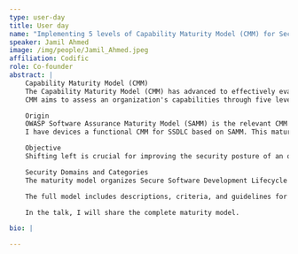 ```yaml
---
type: user-day
title: User day
name: "Implementing 5 levels of Capability Maturity Model (CMM) for Secure Software Development Life Cycle (SSDLC)"
speaker: Jamil Ahmed
image: /img/people/Jamil_Ahmed.jpeg
affiliation: Codific
role: Co-founder
abstract: |
    Capability Maturity Model (CMM)  
    The Capability Maturity Model (CMM) has advanced to effectively evaluate the maturity of software and the Software Development Life Cycle (SDLC). While the importance of CMM for SDLC is clear, a functional CMM specifically designed for the Secure Software Development Lifecycle (SSDLC) across all five levels is not widely recognized or adopted within the application security community and software engineering teams.  
    CMM aims to assess an organization's capabilities through five levels: Initial, Managed, Defined, Quantitatively Managed, and Optimized.

    Origin  
    OWASP Software Assurance Maturity Model (SAMM) is the relevant CMM to SSDLC. 
    I have devices a functional CMM for SSDLC based on SAMM. This maturity model is devised around important security domains of SSDLC. Although, SAMM provides a good foundation but it is limited to 3 levels. The proposed maturity model of this talk is comprised of 5 typical levels of CMM.

    Objective  
    Shifting left is crucial for improving the security posture of an organization’s software development processes. Therefore, it is essential that the CMM for SSDLC supports the shift-left approach at each of its five levels. As organizations progress to higher maturity levels, they need to implement more shift-left practices.

    Security Domains and Categories  
    The maturity model organizes Secure Software Development Lifecycle (SSDLC) practices into nine major security domains i.e. Security Policy and standards, Security Role and Culture, Security Training, Asset Inventory, Application Architecture Assessment, Building Source Code, Secure Deployment, Dynamic Application Scanning, Security Testing.

    The full model includes descriptions, criteria, and guidelines for achieving these criteria at each of the five levels.

    In the talk, I will share the complete maturity model.

bio: |

---
```

